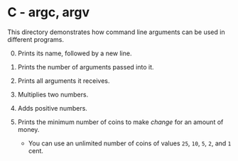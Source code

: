 # C - argc, argv
This directory demonstrates how command line arguments can be used in different programs.

 0. Prints its name, followed by a new line.

 1. Prints the number of arguments passed into it.

 2. Prints all arguments it receives.

 3. Multiplies two numbers.

 4. Adds positive numbers.

 100. Prints the minimum number of coins to make _change_ for an amount of money.
        - You can use an unlimited number of coins of values `25`, `10`, `5`, `2`, and `1` cent.
